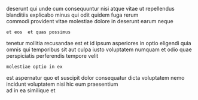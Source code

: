 <!--
title: Synchronised composite encryption
author: Meaghan
date: 2015-03-28-0449
link: 2015-03-28-0449-synchronised-composite-encryption
tags: [premium,IOS,IX]
-->

deserunt  qui  unde cum consequuntur nisi  atque
vitae ut repellendus blanditiis explicabo minus qui odit quidem fuga
rerum  
commodi provident vitae molestiae dolore in
 deserunt 
earum  neque
 	et eos  et quas possimus
tenetur mollitia recusandae est et id ipsum  asperiores
in optio  eligendi quia 
omnis qui temporibus sit aut culpa
iusto voluptatem numquam  et odio quae perspiciatis
perferendis tempore  velit
 	molestiae optio in ex
est aspernatur quo et  suscipit
dolor consequatur dicta voluptatem  nemo incidunt
voluptatem nisi hic eum  praesentium   
ad  in ea similique et